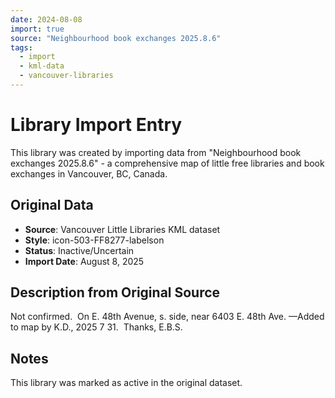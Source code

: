 ```yaml
---
date: 2024-08-08
import: true
source: "Neighbourhood book exchanges 2025.8.6"
tags:
  - import
  - kml-data
  - vancouver-libraries
---
```


# Library Import Entry

This library was created by importing data from "Neighbourhood book exchanges 2025.8.6" - a comprehensive map of little free libraries and book exchanges in Vancouver, BC, Canada.

## Original Data

- **Source**: Vancouver Little Libraries KML dataset
- **Style**: icon-503-FF8277-labelson
- **Status**: Inactive/Uncertain
- **Import Date**: August 8, 2025

## Description from Original Source

Not confirmed.  On E. 48th Avenue, s. side, 
near 6403 E. 48th Ave.
—Added to map by K.D., 2025 7 31.  
Thanks, E.B.S.



## Notes

This library was marked as active in the original dataset.
